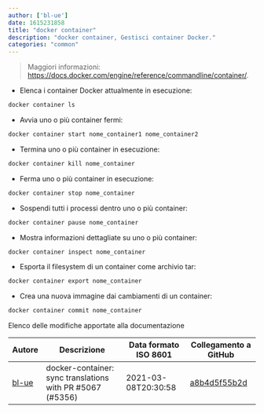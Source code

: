 ```yaml
---
author: ['bl-ue']
date: 1615231858
title: "docker container"
description: "docker container, Gestisci container Docker."
categories: "common"
---
```

> Maggiori informazioni: <https://docs.docker.com/engine/reference/commandline/container/>.

- Elenca i container Docker attualmente in esecuzione:

```bash
docker container ls
```

- Avvia uno o più container fermi:

```bash
docker container start nome_container1 nome_container2
```

- Termina uno o più container in esecuzione:

```bash
docker container kill nome_container
```

- Ferma uno o più container in esecuzione:

```bash
docker container stop nome_container
```

- Sospendi tutti i processi dentro uno o più container:

```bash
docker container pause nome_container
```

- Mostra informazioni dettagliate su uno o più container:

```bash
docker container inspect nome_container
```

- Esporta il filesystem di un container come archivio tar:

```bash
docker container export nome_container
```

- Crea una nuova immagine dai cambiamenti di un container:

```bash
docker container commit nome_container
```
Elenco delle modifiche apportate alla documentazione


Autore | Descrizione | Data formato ISO 8601 | Collegamento a GitHub
------|-----|-----|-----
[bl-ue](mailto:54780737+bl-ue@users.noreply.github.com) | docker-container: sync translations with PR #5067 (#5356) | 2021-03-08T20:30:58 | [a8b4d5f55b2d](https://github.com/tldr-pages/tldr/commit/a8b4d5f55b2d93890e414c9c2e83d06f6939bcda)

